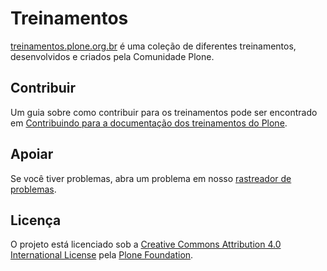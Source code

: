 # Treinamentos

[treinamentos.plone.org.br](https://treinamentos.plone.org.br) é uma coleção de diferentes treinamentos, desenvolvidos e criados pela Comunidade Plone.

## Contribuir

Um guia sobre como contribuir para os treinamentos pode ser encontrado em [Contribuindo para a documentação dos treinamentos do Plone](https://treinamentos.plone.org.br/contribuindo/).

## Apoiar

Se você tiver problemas, abra um problema em nosso [rastreador de problemas](https://github.com/plonegovbr/treinamentos/issues).

## Licença

O projeto está licenciado sob a [Creative Commons Attribution 4.0 International License](https://creativecommons.org/licenses/by/4.0/) pela [Plone Foundation](https://plone.org).

